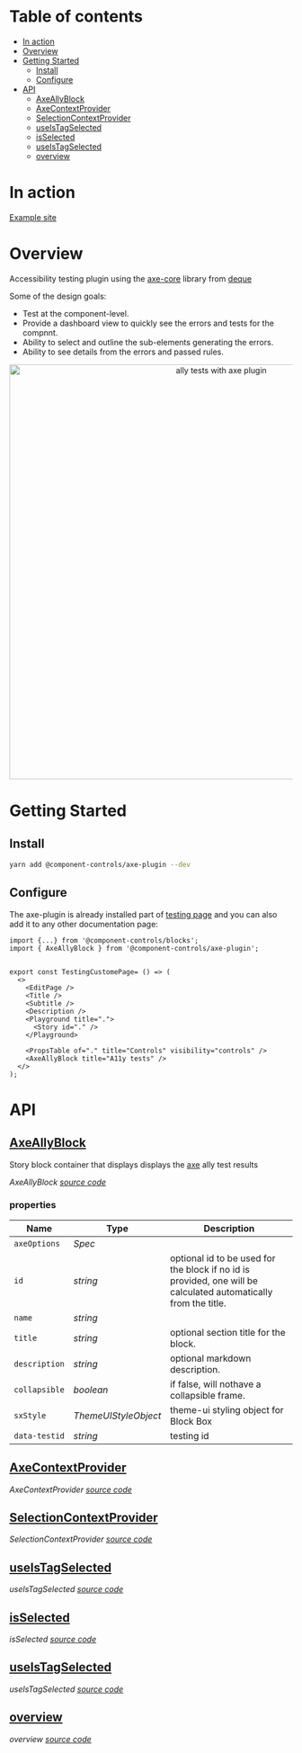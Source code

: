 # Table of contents

-   [In action](#in-action)
-   [Overview](#overview)
-   [Getting Started](#getting-started)
    -   [Install](#install)
    -   [Configure](#configure)
-   [API](#api)
    -   [<ins>AxeAllyBlock</ins>](#insaxeallyblockins)
    -   [<ins>AxeContextProvider</ins>](#insaxecontextproviderins)
    -   [<ins>SelectionContextProvider</ins>](#insselectioncontextproviderins)
    -   [<ins>useIsTagSelected</ins>](#insuseistagselectedins)
    -   [<ins>isSelected</ins>](#insisselectedins)
    -   [<ins>useIsTagSelected</ins>](#insuseistagselectedins-1)
    -   [<ins>overview</ins>](#insoverviewins)

# In action

[Example site](https://component-controls.com/api/components-actioncontainer--overview/test)

# Overview

Accessibility testing plugin using the [axe-core](https://github.com/dequelabs/axe-core) library from [deque](https://www.deque.com/axe/)

Some of the design goals:

-   Test at the component-level.
-   Provide a dashboard view to quickly see the errors and tests for the compnnt.
-   Ability to select and outline the sub-elements generating the errors.
-   Ability to see details from the errors and passed rules.

<p align="center">
  <img src="https://github.com/ccontrols/component-controls/raw/master/plugins/axe-plugin/images/axe-ally-testing.gif" alt="ally tests with axe plugin" width="738">
</p>

# Getting Started

## Install

```sh
yarn add @component-controls/axe-plugin --dev
```

## Configure

The axe-plugin is already installed part of [testing page](https://github.com/ccontrols/component-controls/blob/master/ui/pages/src/TestingPage/TestingPage.tsx) and you can also add it to any other documentation page:

```
import {...} from '@component-controls/blocks';
import { AxeAllyBlock } from '@component-controls/axe-plugin';


export const TestingCustomePage= () => (
  <>
    <EditPage />
    <Title />
    <Subtitle />
    <Description />
    <Playground title=".">
      <Story id="." />
    </Playground>

    <PropsTable of="." title="Controls" visibility="controls" />
    <AxeAllyBlock title="A11y tests" />
  </>
);

```

# API

<react-docgen-typescript path="./src" exclude="AllyDashboard.tsx,BaseAllyBlock.tsx,HighlightSelector.tsx,NodesTable.tsx,ResultsTable.tsx,SelectionContext.tsx" />

<!-- START-REACT-DOCGEN-TYPESCRIPT -->

## <ins>AxeAllyBlock</ins>

Story block container that displays displays the [axe](https://github.com/dequelabs/axe-core) ally test results

_AxeAllyBlock [source code](https://github.com/ccontrols/component-controls/tree/master/plugins/axe-plugin/src/index.tsx)_

### properties

| Name          | Type                 | Description                                                                                                     |
| ------------- | -------------------- | --------------------------------------------------------------------------------------------------------------- |
| `axeOptions`  | _Spec_               |                                                                                                                 |
| `id`          | _string_             | optional id to be used for the block if no id is provided, one will be calculated automatically from the title. |
| `name`        | _string_             |                                                                                                                 |
| `title`       | _string_             | optional section title for the block.                                                                           |
| `description` | _string_             | optional markdown description.                                                                                  |
| `collapsible` | _boolean_            | if false, will nothave a collapsible frame.                                                                     |
| `sxStyle`     | _ThemeUIStyleObject_ | theme-ui styling object for Block Box                                                                           |
| `data-testid` | _string_             | testing id                                                                                                      |

## <ins>AxeContextProvider</ins>

_AxeContextProvider [source code](https://github.com/ccontrols/component-controls/tree/master/plugins/axe-plugin/src/state/context.tsx)_

## <ins>SelectionContextProvider</ins>

_SelectionContextProvider [source code](https://github.com/ccontrols/component-controls/tree/master/plugins/axe-plugin/src/state/context.tsx)_

## <ins>useIsTagSelected</ins>

_useIsTagSelected [source code](https://github.com/ccontrols/component-controls/tree/master/plugins/axe-plugin/src/state/context.tsx)_

## <ins>isSelected</ins>

_isSelected [source code](https://github.com/ccontrols/component-controls/tree/master/plugins/axe-plugin/src/state/recoil.tsx)_

## <ins>useIsTagSelected</ins>

_useIsTagSelected [source code](https://github.com/ccontrols/component-controls/tree/master/plugins/axe-plugin/src/state/recoil.tsx)_

## <ins>overview</ins>

_overview [source code](https://github.com/ccontrols/component-controls/tree/master/plugins/axe-plugin/src/stories/AllyBlock.stories.tsx)_

<!-- END-REACT-DOCGEN-TYPESCRIPT -->
